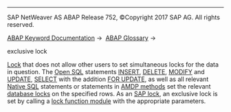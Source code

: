   

* * *

SAP NetWeaver AS ABAP Release 752, ©Copyright 2017 SAP AG. All rights reserved.

[ABAP Keyword Documentation](javascript:call_link\('abenabap.htm'\)) →  [ABAP Glossary](javascript:call_link\('abenabap_glossary.htm'\)) → 

exclusive lock

[Lock](javascript:call_link\('abenlock_glosry.htm'\) "Glossary Entry") that does not allow other users to set simultaneous locks for the data in question. The [Open SQL](javascript:call_link\('abenopen_sql_glosry.htm'\) "Glossary Entry") statements [INSERT](javascript:call_link\('abapinsert_dbtab.htm'\)), [DELETE](javascript:call_link\('abapdelete_dbtab.htm'\)), [MODIFY](javascript:call_link\('abapmodify_dbtab.htm'\)) and [UPDATE](javascript:call_link\('abapupdate.htm'\)), [SELECT](javascript:call_link\('abapselect.htm'\)) with the addition [FOR UPDATE](javascript:call_link\('abapselect_single.htm'\)), as well as all relevant [Native SQL](javascript:call_link\('abennative_sql_glosry.htm'\) "Glossary Entry") statements or statements in [AMDP methods](javascript:call_link\('abenamdp_method_glosry.htm'\) "Glossary Entry") set the relevant [database locks](javascript:call_link\('abendatabase_lock_glosry.htm'\) "Glossary Entry") on the specified rows. As an [SAP lock](javascript:call_link\('abensap_lock_glosry.htm'\) "Glossary Entry"), an exclusive lock is set by calling a [lock function module](javascript:call_link\('abenlock_function_module_glosry.htm'\) "Glossary Entry") with the appropriate parameters.